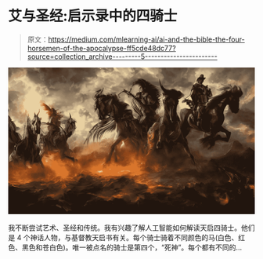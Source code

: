 # 艾与圣经:启示录中的四骑士

> 原文：<https://medium.com/mlearning-ai/ai-and-the-bible-the-four-horsemen-of-the-apocalypse-ff5cde48dc77?source=collection_archive---------5----------------------->

![](img/0e61fd05ba149f2d12aabf2b443aaa70.png)

我不断尝试艺术、圣经和传统。我有兴趣了解人工智能如何解读天启四骑士。他们是 4 个神话人物，与基督教天启书有关。每个骑士骑着不同颜色的马(白色、红色、黑色和苍白色)。唯一被点名的骑士是第四个，“死神”。每个都有不同的…